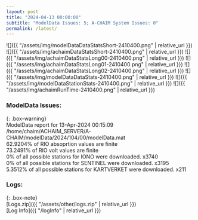 ```yaml
---
layout: post
title: "2024-04-13 00:00:00"
subtitle: "ModelData Issues: 5; A-CHAIM System Issues: 0"
permalink: /latest/
---
```


![]({{ "/assets/img/modelDataDataStatsShort-2410400.png" | relative_url }})
![]({{ "/assets/img/achaimDataStatsShort-2410400.png" | relative_url }})
![]({{ "/assets/img/achaimDataStatsLong00-2410400.png" | relative_url }})
![]({{ "/assets/img/achaimDataStatsLong01-2410400.png" | relative_url }})
![]({{ "/assets/img/achaimDataStatsLong02-2410400.png" | relative_url }})
![]({{ "/assets/img/modelDataDataStats-2410400.png" | relative_url }})
![]({{ "/assets/img/modelDataStationStats-2410400.png" | relative_url }})
![]({{ "/assets/img/achaimRunTime-2410400.png" | relative_url }})


### ModelData Issues:  
  
{: .box-warning}  
 ModelData report for 13-Apr-2024 00:15:09   
 /home/chaim/ACHAIM_SERVER/A-CHAIM/modelData/2024/104/00/modelData.mat   
 62.9204% of RIO absoprtion values are finite   
 73.2491% of RIO volt values are finite   
 0% of all possible stations for IONO were downloaded. x3740   
 0% of all possible stations for SENTINEL were downloaded. x3195   
 5.3512% of all possible stations for KARTVERKET were downloaded. x211   
  


### Logs:  
  
{: .box-note}  
[Logs.zip]({{ "/assets/other/logs.zip" | relative_url }})  
[Log Info]({{ "/logInfo" | relative_url }})  
